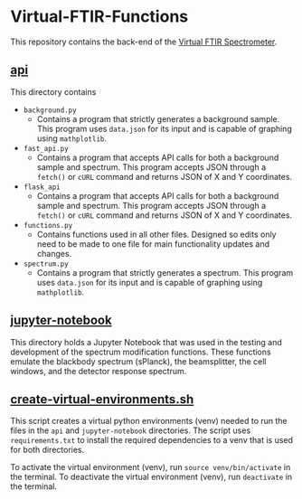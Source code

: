 # Virtual-FTIR-Functions

This repository contains the back-end of the [Virtual FTIR Spectrometer](https://github.com/RastonLab/Virtual-FTIR-Spectrometer).

## [api](https://github.com/RastonLab/Virtual-FTIR-Functions/tree/main/api)

This directory contains

- `background.py`
  - Contains a program that strictly generates a background sample. This program uses `data.json` for its input and is capable of graphing using `mathplotlib`.
- `fast_api.py`
  - Contains a program that accepts API calls for both a background sample and spectrum. This program accepts JSON through a `fetch()` or `cURL` command and returns JSON of X and Y coordinates.
- `flask_api`
  - Contains a program that accepts API calls for both a background sample and spectrum. This program accepts JSON through a `fetch()` or `cURL` command and returns JSON of X and Y coordinates.
- `functions.py`
  - Contains functions used in all other files. Designed so edits only need to be made to one file for main functionality updates and changes.
- `spectrum.py`
  - Contains a program that strictly generates a spectrum. This program uses `data.json` for its input and is capable of graphing using `mathplotlib`.

## [jupyter-notebook](https://github.com/RastonLab/Virtual-FTIR-Functions/tree/main/jupyter-notebook)

This directory holds a Jupyter Notebook that was used in the testing and development of the spectrum modification functions. These functions emulate the blackbody spectrum (sPlanck), the beamsplitter, the cell windows, and the detector response spectrum.

## [create-virtual-environments.sh](https://github.com/RastonLab/Virtual-FTIR-Functions/blob/main/create-virtual-environments.sh)

This script creates a virtual python environments (venv) needed to run the files in the `api` and `jupyter-notebook` directories. The script uses `requirements.txt` to install the required dependencies to a venv that is used for both directories.

To activate the virtual environment (venv), run `source venv/bin/activate` in the terminal. To deactivate the virtual environment (venv), run `deactivate` in the terminal.
